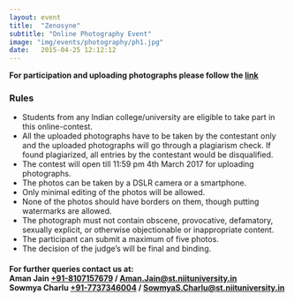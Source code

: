 ```yaml
---
layout: event
title:  "Zenosyne"
subtitle: "Online Photography Event"
image: "img/events/photography/ph1.jpg"
date:   2015-04-25 12:12:12
---
```


<strong>For participation and uploading photographs please follow the <a href="http://ingenuity.picsdream.com/">link</a></strong>
### Rules
- Students from any Indian college/university are eligible to take part in this online-contest.
- All the uploaded photographs have to be taken by the contestant only and the uploaded photographs will go through a plagiarism check. If found plagiarized, all entries by the contestant would be disqualified.
- The contest will open till 11:59 pm 4th March 2017 for uploading photographs. 
- The photos can be taken by a DSLR camera or a smartphone.
- Only minimal editing of the photos will be allowed.
- None of the photos should have borders on them, though putting watermarks are allowed.
- The photograph must not contain obscene, provocative, defamatory, sexually explicit, or otherwise objectionable or inappropriate content.
- The participant can submit a maximum of five photos.
- The decision of the judge’s will be final and binding.


<h4>For further queries contact us at:
<br>Aman Jain <a class="hot-link" href="tel:+918107157679">+91-8107157679</a> / <a class="hot-link" href="mailto:Aman.Jain@st.niituniversity.in">Aman.Jain@st.niituniversity.in</a>
<br>Sowmya Charlu <a class="hot-link" href="tel:+917737346004">+91-7737346004</a> / <a class="hot-link" href="mailto:SowmyaS.Charlu@st.niituniversity.in">SowmyaS.Charlu@st.niituniversity.in</a>
</h4>